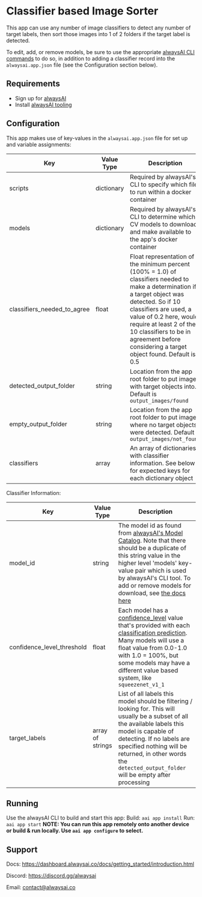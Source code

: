 # Classifier based Image Sorter
This app can use any number of image classifiers to detect any number of target labels, then sort those images into 1 of 2 folders if the target label is detected.

To edit, add, or remove models, be sure to use the appropriate [alwaysAI CLI commands](https://docs.alwaysai.co/application_development/application_configuration.html#change-the-computer-vision-model) to do so, in addition to adding a classifier record into the `alwaysai.app.json` file (see the Configuration section below).

## Requirements
- Sign up for [alwaysAI](https://dashboard.alwaysai.co/auth?register=true)
- Install [alwaysAI tooling](https://dashboard.alwaysai.co/docs/getting_started/development_computer_setup.html)

## Configuration
This app makes use of key-values in the `alwaysai.app.json` file for set up and variable assignments:

Key | Value Type | Description
-----| ---------- | ----------
scripts | dictionary | Required by alwaysAI's CLI to specify which file to run within a docker container
models | dictionary | Required by alwaysAI's CLI to determine which CV models to download and make available to the app's docker container
classifiers_needed_to_agree | float | Float representation of the minimum percent (100% = 1.0) of classifiers needed to make a determination if a target object was detected. So if 10 classifiers are used, a value of 0.2 here, would require at least 2 of the 10 classifiers to be in agreement before considering a target object found. Default is 0.5
detected_output_folder | string | Location from the app root folder to put images with target objects into. Default is `output_images/found`
empty_output_folder | string | Location from the app root folder to put images where no target objects were detected. Default is `output_images/not_found`
classifiers | array | An array of dictionaries with classifier information. See below for expected keys for each dictionary object

Classifier Information:

Key | Value Type | Description
-----| ---------- | ----------
model_id | string | The model id as found from [alwaysAI's Model Catalog](https://dashboard.alwaysai.co/model-catalog/models?category=Classification). Note that there should be a duplicate of this string value in the higher level 'models' key-value pair which is used by alwaysAI's CLI tool. To add or remove models for download, see [the docs here](https://docs.alwaysai.co/application_development/application_configuration.html#change-the-computer-vision-model)
confidence_level_threshold | float | Each model has a [confidence_level](https://dashboard.alwaysai.co/docs/reference/edgeiq.html#edgeiq.image_classification.ClassificationPrediction) value that's provided with each [classification prediction](https://dashboard.alwaysai.co/docs/reference/edgeiq.html#edgeiq.image_classification.ClassificationResults). Many models will use a float value from 0.0-1.0 with 1.0 = 100%, but some models may have a different value based system, like `squeezenet_v1_1`
target_labels | array of strings | List of all labels this model should be filtering / looking for. This will usually be a subset of all the available labels this model is capable of detecting. If no labels are specified nothing will be returned, in other words the `detected_output_folder` will be empty after processing

## Running
Use the alwaysAI CLI to build and start this app:
Build: `aai app install`
Run: `aai app start`
**NOTE: You can run this app remotely onto another device or build & run locally. Use `aai app configure` to select.**

## Support
Docs: https://dashboard.alwaysai.co/docs/getting_started/introduction.html

Discord: https://discord.gg/alwaysai

Email: contact@alwaysai.co

